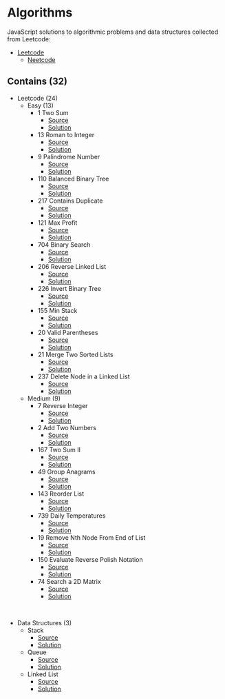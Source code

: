 # Algorithms

JavaScript solutions to algorithmic problems and data structures collected from Leetcode:
- [Leetcode](https://leetcode.com)
  - [Neetcode](https://neetcode.io)



## Contains (32)

- Leetcode (24)
  - Easy (13)
    - 1 Two Sum
      - [Source](https://leetcode.com/problems/two-sum/)
      - [Solution](./leetcode/1-Two-Sum.js)
    - 13 Roman to Integer
      - [Source](https://leetcode.com/problems/roman-to-integer/)
      - [Solution](./leetcode/13-Roman-to-Integer.js)
    - 9 Palindrome Number
      - [Source](https://leetcode.com/problems/palindrome-number/)
      - [Solution](./leetcode/9-Palindrome-Number.js)
    - 110 Balanced Binary Tree
      - [Source](https://leetcode.com/problems/balanced-binary-tree/)
      - [Solution](./leetcode/110-Balanced-Binary-Tree.js)
    - 217 Contains Duplicate
      - [Source](https://leetcode.com/problems/contains-duplicate/)
      - [Solution](./leetcode/217-Contains-Duplicate.js)
    - 121 Max Profit
      - [Source](https://leetcode.com/problems/best-time-to-buy-and-sell-stock/)
      - [Solution](./leetcode/121-Max-Profit.js)
    - 704 Binary Search
      - [Source](https://leetcode.com/problems/binary-search/)
      - [Solution](./leetcode/704-Binary-Search.js)
    - 206 Reverse Linked List
      - [Source](https://leetcode.com/problems/reverse-linked-list/)
      - [Solution](./leetcode/206-Reverse-Linked-List.js)
    - 226 Invert Binary Tree
      - [Source](https://leetcode.com/problems/invert-binary-tree/)
      - [Solution](./leetcode/226-Invert-Binary-Tree.js)
    - 155 Min Stack
      - [Source](https://leetcode.com/problems/min-stack/submissions/)
      - [Solution](./leetcode/155-Min-Stack.js)
    - 20 Valid Parentheses
      - [Source](https://leetcode.com/problems/valid-parentheses/)
      - [Solution](./leetcode/20-Valid-Parentheses.js)
    - 21 Merge Two Sorted Lists
      - [Source](https://leetcode.com/problems/merge-two-sorted-lists/)
      - [Solution](./leetcode/21-Merge-Two-Sorted-Lists.js)
    - 237 Delete Node in a Linked List
      - [Source](https://leetcode.com/problems/delete-node-in-a-linked-list/)
      - [Solution](./leetcode/237-Delete-Node-in-a-Linked-List.js)
  - Medium (9)
    - 7 Reverse Integer
      - [Source](https://leetcode.com/problems/reverse-integer/)
      - [Solution](./leetcode/7-Reverse-Integer.js)
    - 2 Add Two Numbers
      - [Source](https://leetcode.com/problems/add-two-numbers/)
      - [Solution](./leetcode/2-Add-Two-Numbers.js)
    - 167 Two Sum II
      - [Source](https://leetcode.com/problems/two-sum-ii-input-array-is-sorted/)
      - [Solution](./leetcode/167-Two-Sum-II.js)
    - 49 Group Anagrams
      - [Source](https://leetcode.com/problems/group-anagrams/)
      - [Solution](./leetcode/49-Group-Anagrams.js)
    - 143 Reorder List
      - [Source](https://leetcode.com/problems/reorder-list/)
      - [Solution](./leetcode/143-Reorder-List.js)
    - 739 Daily Temperatures
      - [Source](https://leetcode.com/problems/daily-temperatures/)
      - [Solution](./leetcode/739-Daily-Temperatures.js)
    - 19 Remove Nth Node From End of List
      - [Source](https://leetcode.com/problems/remove-nth-node-from-end-of-list/submissions/)
      - [Solution](./leetcode/19-Remove-Nth-Node-From-End-of-List.js)
    - 150 Evaluate Reverse Polish Notation
      - [Source](https://leetcode.com/problems/evaluate-reverse-polish-notation/)
      - [Solution](./leetcode/150-Evaluate-Reverse-Polish-Notation.js)
    - 74 Search a 2D Matrix
      - [Source](https://leetcode.com/problems/search-a-2d-matrix/)
      - [Solution](./leetcode/74-Search-a-2D-Matrix.js)


<br/>


- Data Structures (3)
  - Stack
    - [Source](https://en.wikipedia.org/wiki/Stack_(abstract_data_type))
    - [Solution](./data-structures/Stack.js)
  - Queue
    - [Source](https://en.wikipedia.org/wiki/Queue_(abstract_data_type))
    - [Solution](./data-structures/Queue.js)
  - Linked List
    - [Source](https://en.wikipedia.org/wiki/Linked_list)
    - [Solution](./data-structures/LinkedList.js)